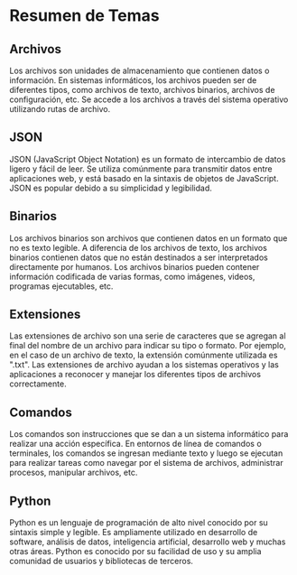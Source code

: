 # Resumen de Temas

## Archivos
Los archivos son unidades de almacenamiento que contienen datos o información. En sistemas informáticos, los archivos pueden ser de diferentes tipos, como archivos de texto, archivos binarios, archivos de configuración, etc. Se accede a los archivos a través del sistema operativo utilizando rutas de archivo.

## JSON
JSON (JavaScript Object Notation) es un formato de intercambio de datos ligero y fácil de leer. Se utiliza comúnmente para transmitir datos entre aplicaciones web, y está basado en la sintaxis de objetos de JavaScript. JSON es popular debido a su simplicidad y legibilidad.

## Binarios
Los archivos binarios son archivos que contienen datos en un formato que no es texto legible. A diferencia de los archivos de texto, los archivos binarios contienen datos que no están destinados a ser interpretados directamente por humanos. Los archivos binarios pueden contener información codificada de varias formas, como imágenes, videos, programas ejecutables, etc.

## Extensiones
Las extensiones de archivo son una serie de caracteres que se agregan al final del nombre de un archivo para indicar su tipo o formato. Por ejemplo, en el caso de un archivo de texto, la extensión comúnmente utilizada es ".txt". Las extensiones de archivo ayudan a los sistemas operativos y las aplicaciones a reconocer y manejar los diferentes tipos de archivos correctamente.

## Comandos
Los comandos son instrucciones que se dan a un sistema informático para realizar una acción específica. En entornos de línea de comandos o terminales, los comandos se ingresan mediante texto y luego se ejecutan para realizar tareas como navegar por el sistema de archivos, administrar procesos, manipular archivos, etc.

## Python
Python es un lenguaje de programación de alto nivel conocido por su sintaxis simple y legible. Es ampliamente utilizado en desarrollo de software, análisis de datos, inteligencia artificial, desarrollo web y muchas otras áreas. Python es conocido por su facilidad de uso y su amplia comunidad de usuarios y bibliotecas de terceros.
